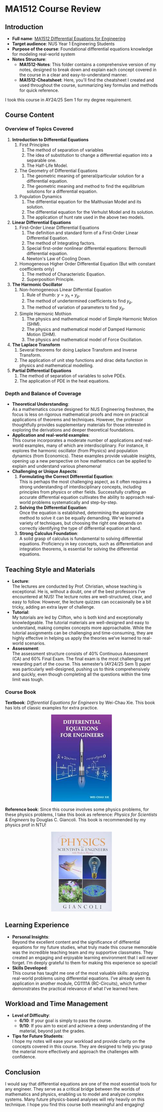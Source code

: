 # MA1512 Course Review
## Introduction
- **Full name**: [MA1512 Differential Equations for Engineering](https://nusmods.com/courses/MA1512/differential-equations-for-engineering)
- **Target audience**: NUS Year 1 Engineering Students
- **Purpose of the course**: Foundational differential equations knowledge for modeling real-world system
- **Notes Structure**:  
   - **MA1512-Notes**: This folder contains a comprehensive version of my notes, designed to break down and explain each concept covered in the course in a clear and easy-to-understand manner.  
   - **MA1512-Cheatsheet**: Here, you'll find the cheatsheet I created and used throughout the course, summarizing key formulas and methods for quick reference.  

I took this course in AY24/25 Sem 1 for my degree requirement.

## Course Content
### Overview of Topics Covered
1. **Introduction to Differential Equations**
    1. First Principles
        1. The method of separation of variables
        2. The idea of substitution to change a differential equation into a separable one.
        3. The Half-Life Model.
    2. The Geometry of Differential Equations
        1. The geometric meaning of general/particular solution for a differential equation.
        2. The geometric meaning and method to find the equilibrium solutions for a differential equation.
    3. Population Dynamics
        1. The differential equation for the Malthusian Model and its solution.
        2. The differential equation for the Verhulst Model and its solution.
        3. The application of hunt rate used in the above two models.
2. **Linear Differential Equations**
    1. First-Order Linear Differential Equations
        1. The definition and standard form of a First-Order Linear Differential Equation.
        2. The method of Integrating factors.
        3. Special first-order nonlinear differential equations: Bernoulli differential equation.
        4. Newton's Law of Cooling Down.
    2. Homogeneous Higher Order Differential Equation (But with constant coefficients only)
        1. The method of Characteristic Equation.
        2. Superposition Principle.
3. **The Harmonic Oscillator**
    1. Non-homogeneous Linear Differntial Equation
        1. Rule of thumb: $y=y_h+y_p$.
        2. The method of undertermined coefficients to find $y_p$.
        3. The method of variation of parameters to find $y_p$.
    2. Simple Harmonic Mothion
        1. The physics and mathematical model of Simple Harmonic Motion (SHM).
        2. The physics and mathematical model of Damped Harmonic Motion (DHM).
        3. The physics and mathematical model of Force Oscillation.
4. **The Laplace Transform**
    1. Several theorems for doing Laplace Transform and Inverse Transform.
    2. The application of unit step functions and dirac delta function in physics and mathematical modelling.
5. **Partial Differential Equations**
    1. The method of separation of variables to solve PDEs.
    2. The application of PDE in the heat equations.

### Depth and Balance of Coverage
- **Theoretical Understanding**:  
    As a mathematics course designed for NUS Engineering freshmen, the focus is less on rigorous mathematical proofs and more on practical applications of theorems and techniques. However, the professor thoughtfully provides supplementary materials for those interested in exploring the derivations and deeper theoretical foundations.
- **Application and real-world examples**:  
    This course incorporates a moderate number of applications and real-world examples, many of which are interdisciplinary. For instance, it explores the harmonic oscillator (from Physics) and population dynamics (from Economics). These examples provide valuable insights, opening up a new perspective on how mathematics can be applied to explain and understand various phenomena!
- **Challenging or Unique Aspects**:
    1. **Formulating the Correct Differential Equation**:  
        This is perhaps the most challenging aspect, as it often requires a strong understanding of interdisciplinary concepts, including principles from physics or other fields. Successfully crafting an accurate differential equation cultivates the ability to approach real-world problems systematically and step-by-step.  
    2. **Solving the Differential Equation**:  
        Once the equation is established, determining the appropriate method to solve it can be equally demanding. We’ve learned a variety of techniques, but choosing the right one depends on correctly identifying the type of differential equation at hand.  
    3. **Strong Calculus Foundation**:  
        A solid grasp of calculus is fundamental to solving differential equations. Proficiency in key concepts, such as differentiation and integration theorems, is essential for solving the differential equations.

## Teaching Style and Materials
- **Lecture**:  
    The lectures are conducted by Prof. Christian, whose teaching is exceptional. He is, without a doubt, one of the best professors I’ve encountered at NUS! The lecture notes are well-structured, clear, and easy to follow. However, the lecture quizzes can occasionally be a bit tricky, adding an extra layer of challenge.  
- **Tutorial**:  
    My tutorials are led by Clifton, who is both kind and exceptionally knowledgeable. The tutorial materials are well-designed and easy to understand, making complex concepts more approachable. While the tutorial assignments can be challenging and time-consuming, they are highly effective in helping us apply the theories we’ve learned to real-world scenarios.  
- **Assessment**:  
    The assessment structure consists of 40% Continuous Assessment (CA) and 60% Final Exam. The final exam is the most challenging yet rewarding part of the course. This semester’s (AY24/25 Sem 1) paper was particularly well-designed, pushing us to think comprehensively and quickly, even though completing all the questions within the time limit was tough.

### Course Book
**Textbook**: *Differential Equations for Engineers* by Wei-Chau Xie. This book has lots of classic examples for extra practice.

<p align="center">
  <img src="./images/MA1512_Textbook.jpg" alt="LAF1201 Coursebook" width="200">
</p>

**Reference book**: Since this course involves some physics problems, for these physics problems, I take this book as reference: *Physics for Scientists & Engineers* by Douglas C. Giancoli. This book is recommended by my physics prof in NTU!

<p align="center">
  <img src="./images/MA1512_Referencebook.jpg" alt="LAF1201 Coursebook" width="200">
</p>

## Learning Experience
- **Personal Insights**:  
    Beyond the excellent content and the significance of differential equations for my future studies, what truly made this course memorable was the incredible teaching team and my supportive classmates. They created an engaging and enjoyable learning environment that I will never forget. I’m deeply grateful to them for making this experience so special!
- **Skills Developed**:  
    This course has taught me one of the most valuable skills: analyzing real-world problems using differential equations. I’ve already seen its application in another module, CG1111A (RC-Circuits), which further demonstrates the practical relevance of what I’ve learned here.

## Workload and Time Management  
- **Level of Difficulty**:  
   - **6/10**: If your goal is simply to pass the course.  
   - **9/10**: If you aim to excel and achieve a deep understanding of the material, beyond just the grades.  
- **Tips for Future Students**:  
    I hope my notes will ease your workload and provide clarity on the concepts covered in this course. They are designed to help you grasp the material more effectively and approach the challenges with confidence.

## Conclusion
I would say that differential equations are one of the most essential tools for any engineer. They serve as a critical bridge between the worlds of mathematics and physics, enabling us to model and analyze complex systems. Many future physics-based analyses will rely heavily on this technique. I hope you find this course both meaningful and engaging!